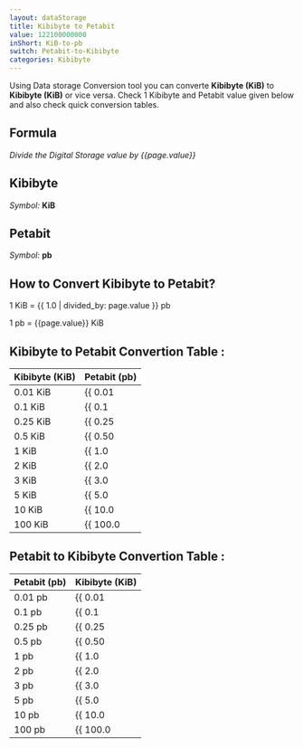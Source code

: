 ```yaml
---
layout: dataStorage
title: Kibibyte to Petabit
value: 122100000000
inShort: KiB-to-pb
switch: Petabit-to-Kibibyte
categories: Kibibyte
---
```


Using Data storage Conversion tool you can converte **Kibibyte (KiB)** to **Kibibyte (KiB)** or vice versa. Check 1 Kibibyte and Petabit value given below and also check quick conversion tables.

## Formula
*Divide the Digital Storage value by {{page.value}}*

## Kibibyte
*Symbol:* **KiB**

## Petabit
*Symbol:* **pb**

## How to Convert Kibibyte to Petabit?

1 KiB = {{ 1.0 | divided_by: page.value }} pb

1 pb = {{page.value}} KiB


## Kibibyte to Petabit Convertion Table :

| Kibibyte (KiB) | Petabit (pb) |
| ---- | ---- |
| 0.01 KiB | {{ 0.01 | divided_by: page.value }} pb |
| 0.1 KiB | {{ 0.1 | divided_by: page.value }} pb |
| 0.25 KiB | {{ 0.25 | divided_by: page.value }} pb |
| 0.5 KiB | {{ 0.50 | divided_by: page.value }} pb |
| 1 KiB | {{ 1.0 | divided_by: page.value }} pb |
| 2 KiB | {{ 2.0 | divided_by: page.value }} pb |
| 3 KiB | {{ 3.0 | divided_by: page.value }} pb |
| 5 KiB | {{ 5.0 | divided_by: page.value }} pb |
| 10 KiB | {{ 10.0 | divided_by: page.value }} pb |
| 100 KiB | {{ 100.0 | divided_by: page.value }} pb |

## Petabit to Kibibyte Convertion Table :

| Petabit (pb) | Kibibyte (KiB) |
| ---- | ---- |
| 0.01 pb | {{ 0.01 | times: page.value }} KiB |
| 0.1 pb | {{ 0.1 | times: page.value }} KiB |
| 0.25 pb | {{ 0.25 | times: page.value }} KiB |
| 0.5 pb | {{ 0.50 | times: page.value }} KiB |
| 1 pb | {{ 1.0 | times: page.value }} KiB |
| 2 pb | {{ 2.0 | times: page.value }} KiB |
| 3 pb | {{ 3.0 | times: page.value }} KiB |
| 5 pb | {{ 5.0 | times: page.value }} KiB |
| 10 pb | {{ 10.0 | times: page.value }} KiB |
| 100 pb | {{ 100.0 | times: page.value }} KiB |


<script>
document.getElementById('selectInput')[5].selected = true
document.getElementById('selectOutput')[18].selected = true
</script>
